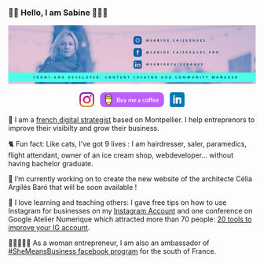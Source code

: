 ### 👋🏼 Hello, I am Sabine 👩🏼‍💻

[![taggaddaaaa's header](https://github.com/taggaddaaaa/taggaddaaaa/blob/master/images/header-github.png)](https://www.sabinecaizergues.fr)

<p align='center'>
<a href="https://instagram.com/sabine.caizergues"><img height="30" src="https://github.com/taggaddaaaa/taggaddaaaa/blob/master/images/icons/instagram.jpg"></a>&nbsp;&nbsp;
<a href="https://www.buymeacoffee.com/taggaddaaaa"><img height="30" src="https://github.com/taggaddaaaa/taggaddaaaa/blob/master/images/icons/buy-me-a-coffee.png"></a>&nbsp;&nbsp;
<a href="https://www.linkedin.com/in/sabinecaizergues/"><img height="30" src="https://github.com/taggaddaaaa/taggaddaaaa/blob/master/images/icons/linkedin.png"></a>
</p>

💬  I am a [french digital strategist](https://www.sabinecaizergues.fr) based on Montpellier. I help entreprenors to improve their visibilty and grow their business.

🐈  Fun fact: Like cats, I've got 9 lives : I am hairdresser, saler, paramedics, flight attendant, owner of an ice cream shop, webdeveloper... without having bachelor graduate.

🔨  I’m currently working on to create the new website of the architecte Célia Argilés Baró that will be soon available !

🎤  I love learning and teaching others:
I gave free tips on how to use Instagram for businesses on my [Instagram Account](https://instagram.com/sabine.caizergues) and one conference on Google Atelier Numerique which attracted more than 70 people: [20 tools to improve your IG account](https://docs.google.com/presentation/d/1AeTaC2L5vjSFTwcC-nwNZI7_xGv_S--eZc8h6o7UmwQ/edit?usp=sharing). 

👩🏼‍🤝‍👩🏿  As a woman entrepreneur, I am also an ambassador of [#SheMeansBusiness facebook program](https://shemeansbusiness.fb.com/fr/) for the south of France.
